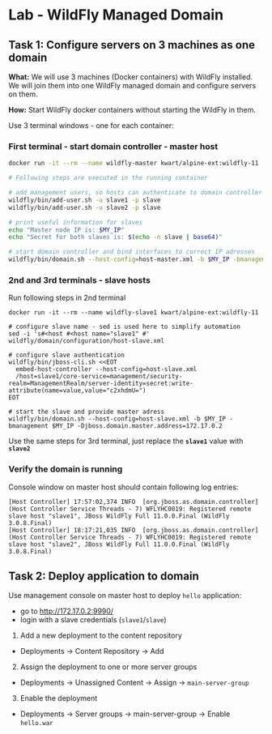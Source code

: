 # Lab - WildFly Managed Domain

## Task 1: Configure servers on 3 machines as one domain 

**What:** 
We will use 3 machines (Docker containers) with WildFly installed. We will
join them into one WildFly managed domain and configure servers on them.

**How:**
Start WildFly docker containers without starting the WildFly in them.

Use 3 terminal windows - one for each container:

### First terminal - start domain controller - master host
```bash
docker run -it --rm --name wildfly-master kwart/alpine-ext:wildfly-11

# Following steps are executed in the running container

# add management users, so hosts can authenticate to domain controller
wildfly/bin/add-user.sh -u slave1 -p slave
wildfly/bin/add-user.sh -u slave2 -p slave

# print useful information for slaves
echo "Master node IP is: $MY_IP"
echo "Secret for both slaves is: $(echo -n slave | base64)"

# start domain controller and bind interfaces to correct IP adresses
wildfly/bin/domain.sh --host-config=host-master.xml -b $MY_IP -bmanagement $MY_IP
```

### 2nd and 3rd terminals - slave hosts
Run following steps in 2nd terminal

```
docker run -it --rm --name wildfly-slave1 kwart/alpine-ext:wildfly-11

# configure slave name - sed is used here to simplify automation
sed -i 's#<host #<host name="slave1" #' wildfly/domain/configuration/host-slave.xml

# configure slave authentication
wildfly/bin/jboss-cli.sh <<EOT
  embed-host-controller --host-config=host-slave.xml
  /host=slave1/core-service=management/security-realm=ManagementRealm/server-identity=secret:write-attribute(name=value,value="c2xhdmU=")
EOT

# start the slave and provide master adress
wildfly/bin/domain.sh --host-config=host-slave.xml -b $MY_IP -bmanagement $MY_IP -Djboss.domain.master.address=172.17.0.2
```

Use the same steps for 3rd terminal, just replace the **`slave1`** value with **`slave2`**

### Verify the domain is running
Console window on master host should contain following log entries:
```
[Host Controller] 17:57:02,374 INFO  [org.jboss.as.domain.controller] (Host Controller Service Threads - 7) WFLYHC0019: Registered remote slave host "slave1", JBoss WildFly Full 11.0.0.Final (WildFly 3.0.8.Final)
[Host Controller] 18:17:21,035 INFO  [org.jboss.as.domain.controller] (Host Controller Service Threads - 7) WFLYHC0019: Registered remote slave host "slave2", JBoss WildFly Full 11.0.0.Final (WildFly 3.0.8.Final)
```


## Task 2: Deploy application to domain

Use management console on master host to deploy `hello` application:
* go to http://172.17.0.2:9990/
* login with a slave credentials (`slave1`/`slave`)

1. Add a new deployment to the content repository
  * Deployments -> Content Repository -> Add
2. Assign the deployment to one or more server groups
  * Deployments -> Unassigned Content -> Assign -> `main-server-group`
3. Enable the deployment
  * Deployments -> Server groups -> main-server-group -> Enable `hello.war`
